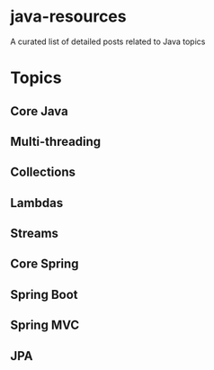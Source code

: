 # java-resources
A curated list of detailed posts related to Java topics
# Topics

## Core Java
## Multi-threading
## Collections
## Lambdas
## Streams

## Core Spring
## Spring Boot
## Spring MVC
## JPA
